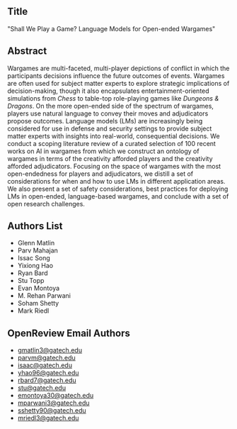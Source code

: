 ## Title
"Shall We Play a Game? Language Models for Open-ended Wargames"

## Abstract
Wargames are multi-faceted, multi-player depictions of conflict in which the participants decisions influence the future outcomes of events. Wargames are often used for subject matter experts to explore strategic implications of decision-making, though it also encapsulates entertainment-oriented simulations from _Chess_ to table-top role-playing games like _Dungeons & Dragons_. On the more open-ended side of the spectrum of wargames, players use natural language to convey their moves and adjudicators propose outcomes. Language models (LMs) are increasingly being considered for use in defense and security settings to provide subject matter experts with insights into real-world, consequential decisions. We conduct a scoping literature review of a curated selection of 100 recent works on AI in wargames from which we construct an ontology of wargames in terms of the creativity afforded players and the creativity afforded adjudicators. Focusing on the space of wargames with the most open-endedness for players and adjudicators, we distill a set of considerations for when and how to use LMs in different application areas. We also present a set of safety considerations, best practices for deploying LMs in open-ended, language-based wargames, and conclude with a set of open research challenges.

## Authors List
- Glenn Matlin
- Parv Mahajan
- Issac Song
- Yixiong Hao
- Ryan Bard
- Stu Topp
- Evan Montoya
- M. Rehan Parwani
- Soham Shetty
- Mark Riedl

## OpenReview Email Authors
- gmatlin3@gatech.edu
- parvm@gatech.edu
- isaac@gatech.edu
- yhao96@gatech.edu
- rbard7@gatech.edu
- stu@gatech.edu
- emontoya30@gatech.edu
- mparwani3@gatech.edu
- sshetty90@gatech.edu
- mriedl3@gatech.edu